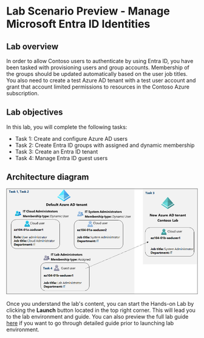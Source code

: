 # Lab Scenario Preview - Manage Microsoft Entra ID Identities

## Lab overview
In order to allow Contoso users to authenticate by using Entra ID, you have been tasked with provisioning users and group accounts. Membership of the groups should be updated automatically based on the user job titles. You also need to create a test Azure AD tenant with a test user account and grant that account limited permissions to resources in the Contoso Azure subscription.

## Lab objectives

In this lab, you will complete the following tasks:

+ Task 1: Create and configure Azure AD users
+ Task 2: Create Entra ID groups with assigned and dynamic membership
+ Task 3: Create an Entra ID tenant
+ Task 4: Manage Entra ID  guest users 

## Architecture diagram
   ![image](../media/lab01.png)

Once you understand the lab's content, you can start the Hands-on Lab by clicking the **Launch** button located in the top right corner. This will lead you to the lab environment and guide. You can also preview the full lab guide [here](https://experience.cloudlabs.ai/#/labguidepreview/b7bfa889-6ab0-4b33-bf7d-ca6b3584f2ac) if you want to go through detailed guide prior to launching lab environment.   
